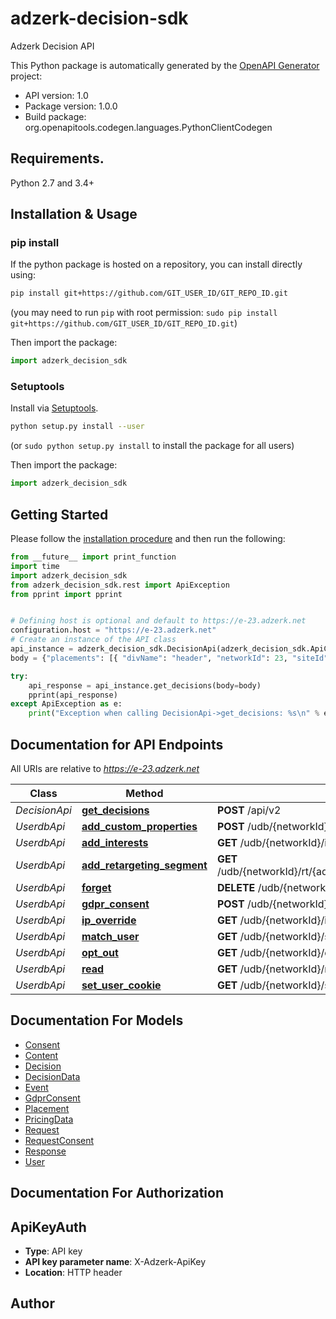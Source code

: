# adzerk-decision-sdk
Adzerk Decision API

This Python package is automatically generated by the [OpenAPI Generator](https://openapi-generator.tech) project:

- API version: 1.0
- Package version: 1.0.0
- Build package: org.openapitools.codegen.languages.PythonClientCodegen

## Requirements.

Python 2.7 and 3.4+

## Installation & Usage
### pip install

If the python package is hosted on a repository, you can install directly using:

```sh
pip install git+https://github.com/GIT_USER_ID/GIT_REPO_ID.git
```
(you may need to run `pip` with root permission: `sudo pip install git+https://github.com/GIT_USER_ID/GIT_REPO_ID.git`)

Then import the package:
```python
import adzerk_decision_sdk 
```

### Setuptools

Install via [Setuptools](http://pypi.python.org/pypi/setuptools).

```sh
python setup.py install --user
```
(or `sudo python setup.py install` to install the package for all users)

Then import the package:
```python
import adzerk_decision_sdk
```

## Getting Started

Please follow the [installation procedure](#installation--usage) and then run the following:

```python
from __future__ import print_function
import time
import adzerk_decision_sdk
from adzerk_decision_sdk.rest import ApiException
from pprint import pprint


# Defining host is optional and default to https://e-23.adzerk.net
configuration.host = "https://e-23.adzerk.net"
# Create an instance of the API class
api_instance = adzerk_decision_sdk.DecisionApi(adzerk_decision_sdk.ApiClient(configuration))
body = {"placements": [{ "divName": "header", "networkId": 23, "siteId": 667480, "adTypes": [5] }] } # object |  (optional)

try:
    api_response = api_instance.get_decisions(body=body)
    pprint(api_response)
except ApiException as e:
    print("Exception when calling DecisionApi->get_decisions: %s\n" % e)

```

## Documentation for API Endpoints

All URIs are relative to *https://e-23.adzerk.net*

Class | Method | HTTP request | Description
------------ | ------------- | ------------- | -------------
*DecisionApi* | [**get_decisions**](docs/DecisionApi.md#get_decisions) | **POST** /api/v2 | 
*UserdbApi* | [**add_custom_properties**](docs/UserdbApi.md#add_custom_properties) | **POST** /udb/{networkId}/custom | 
*UserdbApi* | [**add_interests**](docs/UserdbApi.md#add_interests) | **GET** /udb/{networkId}/interest/i.gif | 
*UserdbApi* | [**add_retargeting_segment**](docs/UserdbApi.md#add_retargeting_segment) | **GET** /udb/{networkId}/rt/{advertiserId}/{retargetingSegmentId}/i.gif | 
*UserdbApi* | [**forget**](docs/UserdbApi.md#forget) | **DELETE** /udb/{networkId} | 
*UserdbApi* | [**gdpr_consent**](docs/UserdbApi.md#gdpr_consent) | **POST** /udb/{networkId}/consent | 
*UserdbApi* | [**ip_override**](docs/UserdbApi.md#ip_override) | **GET** /udb/{networkId}/ip/i.gif | 
*UserdbApi* | [**match_user**](docs/UserdbApi.md#match_user) | **GET** /udb/{networkId}/sync/i.gif | 
*UserdbApi* | [**opt_out**](docs/UserdbApi.md#opt_out) | **GET** /udb/{networkId}/optout/i.gif | 
*UserdbApi* | [**read**](docs/UserdbApi.md#read) | **GET** /udb/{networkId}/read | 
*UserdbApi* | [**set_user_cookie**](docs/UserdbApi.md#set_user_cookie) | **GET** /udb/{networkId}/set/i.gif | 


## Documentation For Models

 - [Consent](docs/Consent.md)
 - [Content](docs/Content.md)
 - [Decision](docs/Decision.md)
 - [DecisionData](docs/DecisionData.md)
 - [Event](docs/Event.md)
 - [GdprConsent](docs/GdprConsent.md)
 - [Placement](docs/Placement.md)
 - [PricingData](docs/PricingData.md)
 - [Request](docs/Request.md)
 - [RequestConsent](docs/RequestConsent.md)
 - [Response](docs/Response.md)
 - [User](docs/User.md)


## Documentation For Authorization


## ApiKeyAuth

- **Type**: API key
- **API key parameter name**: X-Adzerk-ApiKey
- **Location**: HTTP header


## Author




